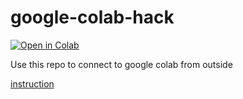 # google-colab-hack
<a href="https://colab.research.google.com/github/barabum0/google-colab-hack/blob/main/hack.ipynb" target="_parent"><img src="https://colab.research.google.com/assets/colab-badge.svg" alt="Open in Colab"/></a>

Use this repo to connect to google colab from outside

[instruction](https://github.com/barabum0/google-colab-hack/blob/main/TUTORIAL.md)
